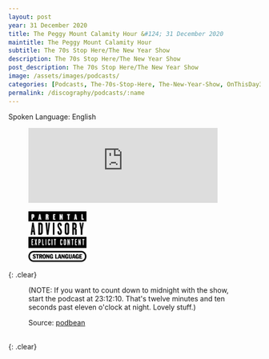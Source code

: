 ```yaml
---
layout: post
year: 31 December 2020
title: The Peggy Mount Calamity Hour &#124; 31 December 2020
maintitle: The Peggy Mount Calamity Hour
subtitle: The 70s Stop Here/The New Year Show
description: The 70s Stop Here/The New Year Show
post_description: The 70s Stop Here/The New Year Show
image: /assets/images/podcasts/
categories: [Podcasts, The-70s-Stop-Here, The-New-Year-Show, OnThisDay31December]
permalink: /discography/podcasts/:name
---
```


<p>Spoken Language: English</p>

<figure class="fig1">
<iframe title="The 70s Stop Here/The New Year Show" allowtransparency="true" height="150" width="100%" style="border: none; min-width: min(100%, 430px);" scrolling="no" data-name="pb-iframe-player" src="https://www.podbean.com/player-v2/?from=embed&i=ybsd8-f63e1e-pb&share=1&download=1&fonts=Arial&skin=f6f6f6&font-color=&rtl=0&logo_link=&btn-skin=12&size=150"></iframe>
</figure>

<figure class="fig2">
<img class="full-width" src="/assets/images/Parental_Advisory_Strong_Language_2002.png" />
</figure>

{: .clear}

<figure class="fig3">
<p>(NOTE: If you want to count down to midnight with the show, start the podcast at 23:12:10. That's twelve minutes and ten seconds past eleven o'clock at night. Lovely stuff.)</p>
<p>Source: <a class="external-links" href="https://iporlemedia.podbean.com/e/the-70s-stop-herethe-new-year-show">podbean</a></p>
</figure>

<br />{: .clear}

<style>
.fig1 {width:75%;}
.fig2 {width:23%;}
</style>
